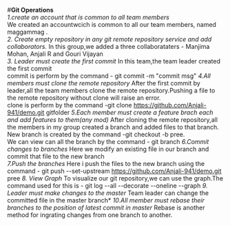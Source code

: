 
#**Git Operations<br/>**
*1.create an account that is common to all team members<br/>*
     We created an accountwcich is common to all our team members, named maggammag .</br>
*2. Create empty repository in any git remote repository service and add collaborators.*
     In this group,we added a three collaborataters - Manjima Mohan, Anjali R and Gouri Vijayan</br>
*3. Leader must create the first commit*
     In this team,the team leader created the first commit</br>
     commit is perform by the command  - git commit -m "commit msg"
*4.All members must clone the remote repository*
After the first commit by leader,all the team members clone the remote repository.Pushing a file to the remote repository  without clone will raise an error.<br/>
clone is perform by the command   -git clone https://github.com/Anjali-941/demo.git gitfolder
*5.Each member must create a feature brach each and add features to
them(any mod)*
After cloning the remote repository,all the members in my group  created a branch and added files to that branch.<br/>
New branch is created by the command  -git checkout -b pree.<br/>We can view can all the branch by the command  - git branch
*6.Commit changes to branches*
Here we modify an existing file in our branch and commit that file to the new branch</br>
*7.Push the branches*
Here i push the files to the new branch using the command  - git push --set-upstream https://github.com/Anjali-941/demo.git pree
*8. View Graph*
To visualize our git repository,we can use the graph.The command used for this is  -  git log --all --decorate --oneline --graph
*9. Leader must make changes to the master*
Team leader can change the committed file in the master branch*
*10.All member must rebase their branches to the position of latest commit in
master*
Rebase is another method for ingrating changes from one branch to another.
